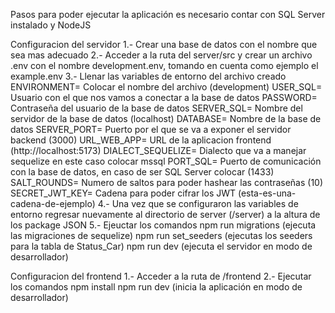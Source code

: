 Pasos para poder ejecutar la aplicación es necesario contar con SQL Server instalado y NodeJS

Configuracion del servidor
    1.- Crear una base de datos con el nombre que sea mas adecuado
    2.- Acceder a la ruta del server/src y crear un archivo .env con el nombre development.env, tomando en cuenta como ejemplo el example.env
    3.- Llenar las variables de entorno del archivo creado  
          ENVIRONMENT= Colocar el nombre del archivo (development)
          USER_SQL= Usuario con el que nos vamos a conectar a la base de datos 
          PASSWORD= Contraseña del usuario de la base de datos
          SERVER_SQL= Nombre del servidor de la base de datos (localhost)
          DATABASE= Nombre de la base de datos
          SERVER_PORT= Puerto por el que se va a exponer el servidor backend (3000)
          URL_WEB_APP= URL de la aplicacion frontend (http://localhost:5173)
          DIALECT_SEQUELIZE= Dialecto que va a manejar sequelize en este caso colocar mssql
          PORT_SQL= Puerto de comunicación con la base de datos, en caso de ser SQL Server colocar (1433)
          SALT_ROUNDS= Numero de saltos para poder hashear las contraseñas (10)
          SECRET_JWT_KEY= Cadena para poder cifrar los JWT (esta-es-una-cadena-de-ejemplo)
    4.- Una vez que se configuraron las variables de entorno regresar nuevamente al directorio de server (/server) a la altura de los package JSON
    5.- Ejeuctar los comandos
          npm run migrations (ejecuta las migraciones de sequelize)
          npm run set_seeders (ejecutas los seeders para la tabla de Status_Car)
          npm run dev (ejecuta el servidor en modo de desarrollador)

Configuracion del frontend
    1.- Acceder a la ruta de /frontend
    2.- Ejecutar los comandos
          npm install
          npm run dev (inicia la aplicación en modo de desarrollador)

          

